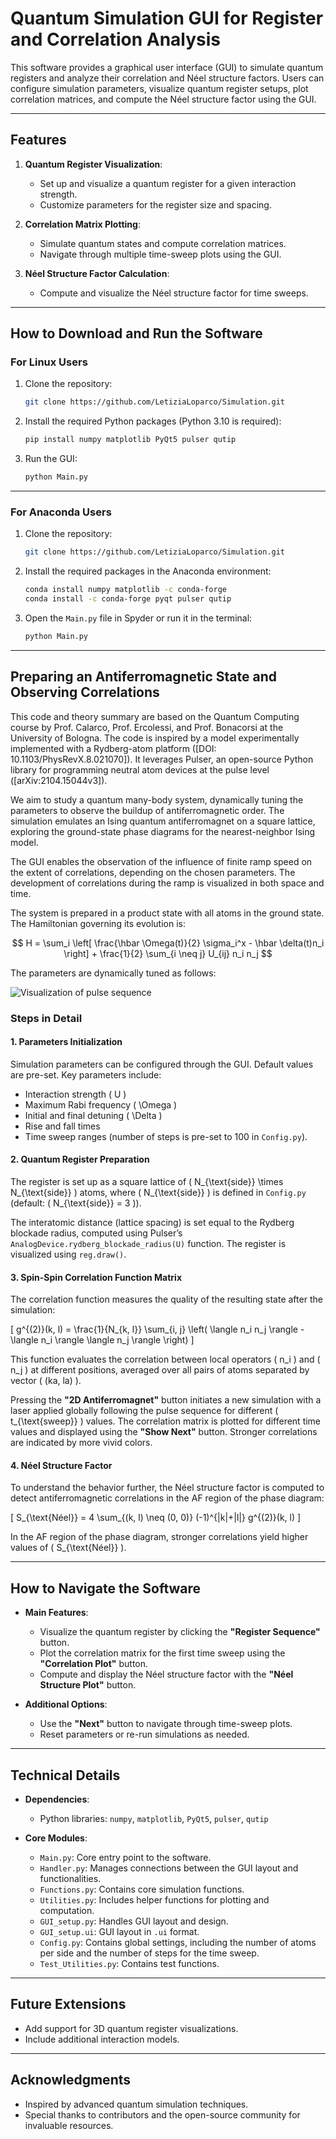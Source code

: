 # Quantum Simulation GUI for Register and Correlation Analysis

This software provides a graphical user interface (GUI) to simulate quantum registers and analyze their correlation and Néel structure factors. Users can configure simulation parameters, visualize quantum register setups, plot correlation matrices, and compute the Néel structure factor using the GUI.

---

## Features

1. **Quantum Register Visualization**:
   - Set up and visualize a quantum register for a given interaction strength.
   - Customize parameters for the register size and spacing.

2. **Correlation Matrix Plotting**:
   - Simulate quantum states and compute correlation matrices.
   - Navigate through multiple time-sweep plots using the GUI.

3. **Néel Structure Factor Calculation**:
   - Compute and visualize the Néel structure factor for time sweeps.

---

## How to Download and Run the Software

### For Linux Users

1. Clone the repository:
   ```bash
   git clone https://github.com/LetiziaLoparco/Simulation.git
   ```

2. Install the required Python packages (Python 3.10 is required):
   ```bash
   pip install numpy matplotlib PyQt5 pulser qutip
   ```

3. Run the GUI:
   ```bash
   python Main.py
   ```

---

### For Anaconda Users

1. Clone the repository:
   ```bash
   git clone https://github.com/LetiziaLoparco/Simulation.git
   ```

2. Install the required packages in the Anaconda environment:
   ```bash
   conda install numpy matplotlib -c conda-forge
   conda install -c conda-forge pyqt pulser qutip
   ```

3. Open the `Main.py` file in Spyder or run it in the terminal:
   ```bash
   python Main.py
   ```

---

## Preparing an Antiferromagnetic State and Observing Correlations

This code and theory summary are based on the Quantum Computing course by Prof. Calarco, Prof. Ercolessi, and Prof. Bonacorsi at the University of Bologna. The code is inspired by a model experimentally implemented with a Rydberg-atom platform ([DOI: 10.1103/PhysRevX.8.021070]). It leverages Pulser, an open-source Python library for programming neutral atom devices at the pulse level ([arXiv:2104.15044v3]).

We aim to study a quantum many-body system, dynamically tuning the parameters to observe the buildup of antiferromagnetic order. The simulation emulates an Ising quantum antiferromagnet on a square lattice, exploring the ground-state phase diagrams for the nearest-neighbor Ising model.

The GUI enables the observation of the influence of finite ramp speed on the extent of correlations, depending on the chosen parameters. The development of correlations during the ramp is visualized in both space and time.

The system is prepared in a product state with all atoms in the ground state. The Hamiltonian governing its evolution is:

$$ H = \sum_i \left[ \frac{\hbar \Omega(t)}{2} \sigma_i^x - \hbar \delta(t)n_i \right] + \frac{1}{2} \sum_{i \neq j} U_{ij} n_i n_j $$

The parameters are dynamically tuned as follows:

![Visualization of pulse sequence](images/Pulse_sequence.png)

### Steps in Detail

#### 1. Parameters Initialization

Simulation parameters can be configured through the GUI. Default values are pre-set. Key parameters include:
- Interaction strength \( U \)
- Maximum Rabi frequency \( \Omega \)
- Initial and final detuning \( \Delta \)
- Rise and fall times
- Time sweep ranges (number of steps is pre-set to 100 in `Config.py`).

#### 2. Quantum Register Preparation

The register is set up as a square lattice of \( N_{\text{side}} \times N_{\text{side}} \) atoms, where \( N_{\text{side}} \) is defined in `Config.py` (default: \( N_{\text{side}} = 3 \)).

The interatomic distance (lattice spacing) is set equal to the Rydberg blockade radius, computed using Pulser’s `AnalogDevice.rydberg_blockade_radius(U)` function. The register is visualized using `reg.draw()`.

#### 3. Spin-Spin Correlation Function Matrix

The correlation function measures the quality of the resulting state after the simulation:

\[ g^{(2)}(k, l) = \frac{1}{N_{k, l}} \sum_{i, j} \left( \langle n_i n_j \rangle - \langle n_i \rangle \langle n_j \rangle \right) \]

This function evaluates the correlation between local operators \( n_i \) and \( n_j \) at different positions, averaged over all pairs of atoms separated by vector \( (ka, la) \).

Pressing the **"2D Antiferromagnet"** button initiates a new simulation with a laser applied globally following the pulse sequence for different \( t_{\text{sweep}} \) values. The correlation matrix is plotted for different time values and displayed using the **"Show Next"** button. Stronger correlations are indicated by more vivid colors.

#### 4. Néel Structure Factor

To understand the behavior further, the Néel structure factor is computed to detect antiferromagnetic correlations in the AF region of the phase diagram:

\[ S_{\text{Néel}} = 4 \sum_{(k, l) \neq (0, 0)} (-1)^{|k|+|l|} g^{(2)}(k, l) \]

In the AF region of the phase diagram, stronger correlations yield higher values of \( S_{\text{Néel}} \).

---

## How to Navigate the Software

- **Main Features**:
  - Visualize the quantum register by clicking the **"Register Sequence"** button.
  - Plot the correlation matrix for the first time sweep using the **"Correlation Plot"** button.
  - Compute and display the Néel structure factor with the **"Néel Structure Plot"** button.

- **Additional Options**:
  - Use the **"Next"** button to navigate through time-sweep plots.
  - Reset parameters or re-run simulations as needed.

---

## Technical Details

- **Dependencies**:
  - Python libraries: `numpy`, `matplotlib`, `PyQt5`, `pulser`, `qutip`

- **Core Modules**:
  - `Main.py`: Core entry point to the software.
  - `Handler.py`: Manages connections between the GUI layout and functionalities.
  - `Functions.py`: Contains core simulation functions.
  - `Utilities.py`: Includes helper functions for plotting and computation.
  - `GUI_setup.py`: Handles GUI layout and design.
  - `GUI_setup.ui`: GUI layout in `.ui` format.
  - `Config.py`: Contains global settings, including the number of atoms per side and the number of steps for the time sweep.
  - `Test_Utilities.py`: Contains test functions.

---

## Future Extensions

- Add support for 3D quantum register visualizations.
- Include additional interaction models.

---

## Acknowledgments

- Inspired by advanced quantum simulation techniques.
- Special thanks to contributors and the open-source community for invaluable resources.

